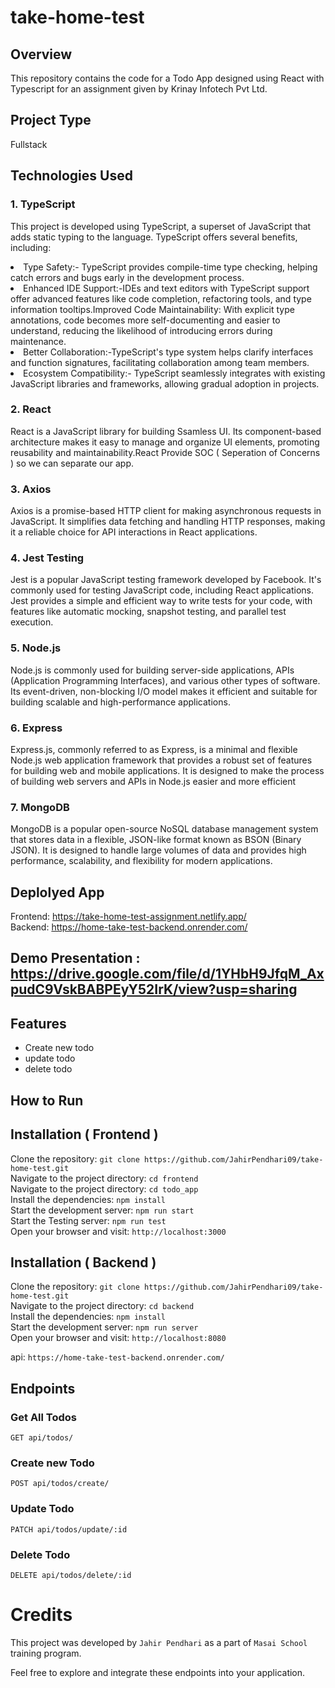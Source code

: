 # take-home-test

## Overview

This repository contains the code for a Todo App designed using React with Typescript  for an assignment given by Krinay Infotech Pvt Ltd.


## Project Type
 Fullstack

## Technologies Used
### 1. TypeScript 
This project is developed using TypeScript, a superset of JavaScript that adds static typing to the language. TypeScript offers several benefits, including:

<li> Type Safety:- TypeScript provides compile-time type checking, helping catch errors and bugs early in the development process.</li>
<li>Enhanced IDE Support:-IDEs and text editors with TypeScript support offer advanced features like code completion, refactoring tools, and type information tooltips.Improved Code Maintainability: With explicit type annotations, code becomes more self-documenting and easier to understand, reducing the likelihood of introducing errors during maintenance.</li>
<li>Better Collaboration:-TypeScript's type system helps clarify interfaces and function signatures, facilitating collaboration among team members.</li>
<li>Ecosystem Compatibility:- TypeScript seamlessly integrates with existing JavaScript libraries and frameworks, allowing gradual adoption in projects.</li>
         
### 2. React

React is a JavaScript library for building Ssamless UI. Its component-based architecture makes it easy to manage and organize UI elements, promoting reusability and maintainability.React Provide SOC ( Seperation of Concerns ) so we can separate our app.

### 3. Axios

Axios is a promise-based HTTP client for making asynchronous requests in JavaScript. It simplifies data fetching and handling HTTP responses, making it a reliable choice for API interactions in React applications.

### 4. Jest Testing 

Jest is a popular JavaScript testing framework developed by Facebook. It's commonly used for testing JavaScript code, including React applications. Jest provides a simple and efficient way to write tests for your code, with features like automatic mocking, snapshot testing, and parallel test execution.

### 5. Node.js 

Node.js is commonly used for building server-side applications, APIs (Application Programming Interfaces), and various other types of software. Its event-driven, non-blocking I/O model makes it efficient and suitable for building scalable and high-performance applications.

### 6. Express 

Express.js, commonly referred to as Express, is a minimal and flexible Node.js web application framework that provides a robust set of features for building web and mobile applications. It is designed to make the process of building web servers and APIs in Node.js easier and more efficient

### 7. MongoDB 

MongoDB is a popular open-source NoSQL database management system that stores data in a flexible, JSON-like format known as BSON (Binary JSON). It is designed to handle large volumes of data and provides high performance, scalability, and flexibility for modern applications.


## Deplolyed App
Frontend: https://take-home-test-assignment.netlify.app/
<br/>
Backend: https://home-take-test-backend.onrender.com/


## Demo Presentation : https://drive.google.com/file/d/1YHbH9JfqM_AxpudC9VskBABPEyY52IrK/view?usp=sharing


## Features 
- Create new todo
- update todo
- delete todo



 ## How to Run <br/>
   <h2>Installation ( Frontend ) </h2>
   
   Clone the repository:   ``` git clone https://github.com/JahirPendhari09/take-home-test.git ``` <br/>
   Navigate to the project directory:   ``` cd frontend ``` <br/>
   Navigate to the project directory:   ``` cd todo_app ``` <br/>
   Install the dependencies:   ``` npm install ``` <br/>
   Start the development server:   ``` npm run start ``` <br/>
   Start the Testing server:   ``` npm run test ``` <br/>
   Open your browser and visit:   ``` http://localhost:3000 ``` <br/>

   <h2>Installation ( Backend )</h2>
   
   Clone the repository:   ``` git clone https://github.com/JahirPendhari09/take-home-test.git ``` <br/>
   Navigate to the project directory:   ``` cd backend ``` <br/>
   Install the dependencies:   ``` npm install ``` <br/>
   Start the development server:   ``` npm run server ``` <br/>
   Open your browser and visit:   ``` http://localhost:8080 ``` <br/>
   

   api:   ``` https://home-take-test-backend.onrender.com/ ``` <br/>

   <h2>Endpoints</h2>
   <h3>Get All Todos</h3>
   <pre><code>GET api/todos/</code></pre>
   <h3>Create new Todo</h3>
   <pre><code>POST api/todos/create/</code></pre>
   <h3> Update Todo</h3>
   <pre><code>PATCH api/todos/update/:id</code></pre>
   <h3> Delete Todo</h3>
   <pre><code>DELETE api/todos/delete/:id</code></pre>

   # Credits <br/>
   This project was developed by ```Jahir Pendhari``` as a part of ```Masai School``` training program.

   <p>Feel free to explore and integrate these endpoints into your application.</p>

